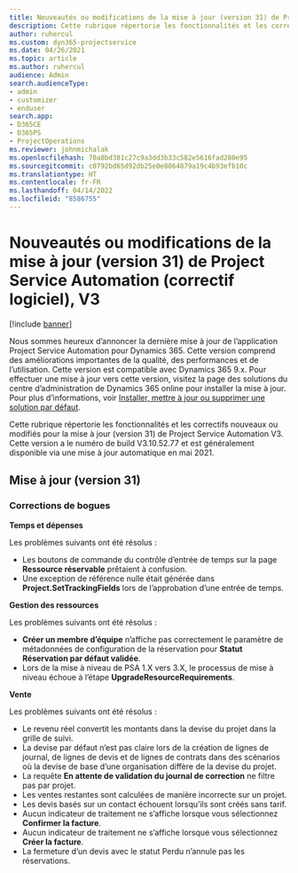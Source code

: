 ```yaml
---
title: Nouveautés ou modifications de la mise à jour (version 31) de Project Service Automation (correctif logiciel), V3
description: Cette rubrique répertorie les fonctionnalités et les correctifs disponibles pour la mise à jour (version 31) de Project Service Automation, V3.
author: ruhercul
ms.custom: dyn365-projectservice
ms.date: 04/26/2021
ms.topic: article
ms.author: ruhercul
audience: Admin
search.audienceType:
- admin
- customizer
- enduser
search.app:
- D365CE
- D365PS
- ProjectOperations
ms.reviewer: johnmichalak
ms.openlocfilehash: 70a8bd381c27c9a3dd3b33c582e5616fad280e95
ms.sourcegitcommit: c0792bd65d92db25e0e8864879a19c4b93efb10c
ms.translationtype: HT
ms.contentlocale: fr-FR
ms.lasthandoff: 04/14/2022
ms.locfileid: "8586755"
---
```

# <a name="whats-new-or-changed-in-project-service-automation-update-release-31-v3"></a>Nouveautés ou modifications de la mise à jour (version 31) de Project Service Automation (correctif logiciel), V3

[!include [banner](../includes/psa-now-project-operations.md)]

Nous sommes heureux d’annoncer la dernière mise à jour de l’application Project Service Automation pour Dynamics 365. Cette version comprend des améliorations importantes de la qualité, des performances et de l’utilisation. Cette version est compatible avec Dynamics 365 9.x. Pour effectuer une mise à jour vers cette version, visitez la page des solutions du centre d’administration de Dynamics 365 online pour installer la mise à jour. Pour plus d’informations, voir [Installer, mettre à jour ou supprimer une solution par défaut](/power-platform/admin/install-remove-preferred-solution).

Cette rubrique répertorie les fonctionnalités et les correctifs nouveaux ou modifiés pour la mise à jour (version 31) de Project Service Automation V3. Cette version a le numéro de build V3.10.52.77 et est généralement disponible via une mise à jour automatique en mai 2021.

## <a name="update-release-31"></a>Mise à jour (version 31)

### <a name="bug-fixes"></a>Corrections de bogues

**Temps et dépenses**

Les problèmes suivants ont été résolus :

- Les boutons de commande du contrôle d’entrée de temps sur la page **Ressource réservable** prêtaient à confusion.
- Une exception de référence nulle était générée dans **Project.SetTrackingFields** lors de l’approbation d’une entrée de temps.

**Gestion des ressources**

Les problèmes suivants ont été résolus :

- **Créer un membre d’équipe** n’affiche pas correctement le paramètre de métadonnées de configuration de la réservation pour **Statut Réservation par défaut validée**.
- Lors de la mise à niveau de PSA 1.X vers 3.X, le processus de mise à niveau échoue à l’étape **UpgradeResourceRequirements**.


**Vente**

Les problèmes suivants ont été résolus :

- Le revenu réel convertit les montants dans la devise du projet dans la grille de suivi.
- La devise par défaut n’est pas claire lors de la création de lignes de journal, de lignes de devis et de lignes de contrats dans des scénarios où la devise de base d’une organisation diffère de la devise du projet.
- La requête **En attente de validation du journal de correction** ne filtre pas par projet.
- Les ventes restantes sont calculées de manière incorrecte sur un projet.
- Les devis basés sur un contact échouent lorsqu’ils sont créés sans tarif.
- Aucun indicateur de traitement ne s’affiche lorsque vous sélectionnez **Confirmer la facture**.
- Aucun indicateur de traitement ne s’affiche lorsque vous sélectionnez **Créer la facture**.
- La fermeture d’un devis avec le statut Perdu n’annule pas les réservations.







